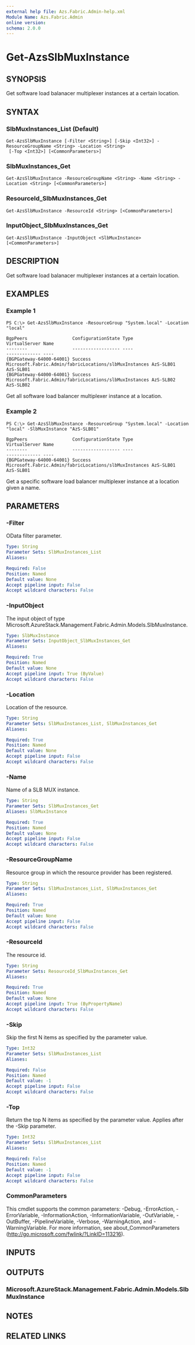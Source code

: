 ```yaml
---
external help file: Azs.Fabric.Admin-help.xml
Module Name: Azs.Fabric.Admin
online version:
schema: 2.0.0
---
```


# Get-AzsSlbMuxInstance

## SYNOPSIS
Get software load balanacer multiplexer instances at a certain location.

## SYNTAX

### SlbMuxInstances_List (Default)
```
Get-AzsSlbMuxInstance [-Filter <String>] [-Skip <Int32>] -ResourceGroupName <String> -Location <String>
 [-Top <Int32>] [<CommonParameters>]
```

### SlbMuxInstances_Get
```
Get-AzsSlbMuxInstance -ResourceGroupName <String> -Name <String> -Location <String> [<CommonParameters>]
```

### ResourceId_SlbMuxInstances_Get
```
Get-AzsSlbMuxInstance -ResourceId <String> [<CommonParameters>]
```

### InputObject_SlbMuxInstances_Get
```
Get-AzsSlbMuxInstance -InputObject <SlbMuxInstance> [<CommonParameters>]
```

## DESCRIPTION
Get software load balanacer multiplexer instances at a certain location.

## EXAMPLES

### Example 1
```
PS C:\> Get-AzsSlbMuxInstance -ResourceGroup "System.local" -Location "local"

BgpPeers                 ConfigurationState Type                                                   VirtualServer Name
--------                 ------------------ ----                                                   ------------- ----
{BGPGateway-64000-64001} Success            Microsoft.Fabric.Admin/fabricLocations/slbMuxInstances AzS-SLB01     AzS-SLB01
{BGPGateway-64000-64001} Success            Microsoft.Fabric.Admin/fabricLocations/slbMuxInstances AzS-SLB02     AzS-SLB02
```

Get all software load balancer multiplexer instance at a location.

### Example 2
```
PS C:\> Get-AzsSlbMuxInstance -ResourceGroup "System.local" -Location "local" -SlbMuxInstance "AzS-SLB01"

BgpPeers                 ConfigurationState Type                                                   VirtualServer Name
--------                 ------------------ ----                                                   ------------- ----
{BGPGateway-64000-64001} Success            Microsoft.Fabric.Admin/fabricLocations/slbMuxInstances AzS-SLB01     AzS-SLB01
```

Get a specific software load balancer multiplexer instance at a location given a name.

## PARAMETERS

### -Filter
OData filter parameter.

```yaml
Type: String
Parameter Sets: SlbMuxInstances_List
Aliases:

Required: False
Position: Named
Default value: None
Accept pipeline input: False
Accept wildcard characters: False
```

### -InputObject
The input object of type Microsoft.AzureStack.Management.Fabric.Admin.Models.SlbMuxInstance.

```yaml
Type: SlbMuxInstance
Parameter Sets: InputObject_SlbMuxInstances_Get
Aliases:

Required: True
Position: Named
Default value: None
Accept pipeline input: True (ByValue)
Accept wildcard characters: False
```

### -Location
Location of the resource.

```yaml
Type: String
Parameter Sets: SlbMuxInstances_List, SlbMuxInstances_Get
Aliases:

Required: True
Position: Named
Default value: None
Accept pipeline input: False
Accept wildcard characters: False
```

### -Name
Name of a SLB MUX instance.

```yaml
Type: String
Parameter Sets: SlbMuxInstances_Get
Aliases: SlbMuxInstance

Required: True
Position: Named
Default value: None
Accept pipeline input: False
Accept wildcard characters: False
```

### -ResourceGroupName
Resource group in which the resource provider has been registered.

```yaml
Type: String
Parameter Sets: SlbMuxInstances_List, SlbMuxInstances_Get
Aliases:

Required: True
Position: Named
Default value: None
Accept pipeline input: False
Accept wildcard characters: False
```

### -ResourceId
The resource id.

```yaml
Type: String
Parameter Sets: ResourceId_SlbMuxInstances_Get
Aliases:

Required: True
Position: Named
Default value: None
Accept pipeline input: True (ByPropertyName)
Accept wildcard characters: False
```

### -Skip
Skip the first N items as specified by the parameter value.

```yaml
Type: Int32
Parameter Sets: SlbMuxInstances_List
Aliases:

Required: False
Position: Named
Default value: -1
Accept pipeline input: False
Accept wildcard characters: False
```

### -Top
Return the top N items as specified by the parameter value.
Applies after the -Skip parameter.

```yaml
Type: Int32
Parameter Sets: SlbMuxInstances_List
Aliases:

Required: False
Position: Named
Default value: -1
Accept pipeline input: False
Accept wildcard characters: False
```

### CommonParameters
This cmdlet supports the common parameters: -Debug, -ErrorAction, -ErrorVariable, -InformationAction, -InformationVariable, -OutVariable, -OutBuffer, -PipelineVariable, -Verbose, -WarningAction, and -WarningVariable. For more information, see about_CommonParameters (http://go.microsoft.com/fwlink/?LinkID=113216).

## INPUTS

## OUTPUTS

### Microsoft.AzureStack.Management.Fabric.Admin.Models.SlbMuxInstance

## NOTES

## RELATED LINKS

